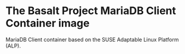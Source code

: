 # The Basalt Project MariaDB Client Container image

MariaDB Client container based on the SUSE Adaptable Linux Platform (ALP).

